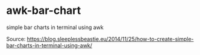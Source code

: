 awk-bar-chart
=======================================

simple bar charts in terminal using awk

Source: https://blog.sleeplessbeastie.eu/2014/11/25/how-to-create-simple-bar-charts-in-terminal-using-awk/


